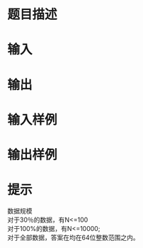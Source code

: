 

# 题目描述



# 输入



# 输出



# 输入样例



# 输出样例



# 提示


<p>数据规模 <br/>
对于30％的数据，有N&lt;=100 <br/>
对于100%的数据，有N&lt;=10000; <br/>
对于全部数据，答案在均在64位整数范围之内。 <br/>
 </p>
